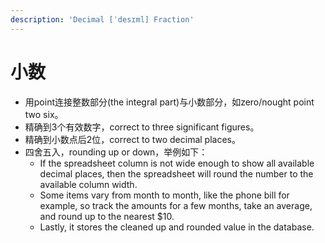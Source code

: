 ```yaml
---
description: 'Decimal [ˈdesɪml] Fraction'
---
```


# 小数

* 用point连接整数部分\(the integral part\)与小数部分，如zero/nought point two six。
* 精确到3个有效数字，correct to three significant figures。
* 精确到小数点后2位，correct to two decimal places。
* 四舍五入，rounding up or down，举例如下：
  * If the spreadsheet column is not wide enough to show all available decimal places, then the spreadsheet will round the number to the available column width.
  * Some items vary from month to month, like the phone bill for example, so track the amounts for a few months, take an average, and round up to the nearest $10.
  * Lastly, it stores the cleaned up and rounded value in the database.



